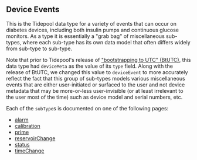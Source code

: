 ## Device Events

This is the Tidepool data type for a variety of events that can occur on diabetes devices, including both insulin pumps and continuous glucose monitors. As a type it is essentially a "grab bag" of miscellaneous sub-types, where each sub-type has its own data model that often differs widely from sub-type to sub-type.

Note that prior to Tidepool's release of ["bootstrapping to UTC" (BtUTC)](http://developer.tidepool.io/chrome-uploader/docs/BootstrappingToUTC.html 'Bootstrapping to UTC'), this data type had `deviceMeta` as the value of its `type` field. Along with the release of BtUTC, we changed this value to `deviceEvent` to more accurately reflect the fact that this group of sub-types models various miscellaneous events that are either user-initiated or surfaced to the user and not device metadata that may be more-or-less user-invisible (or at least irrelevant to the user most of the time) such as device model and serial numbers, etc.

Each of the `subType`s is documented on one of the following pages:
<!-- end intro -->

- [alarm](./alarm.md)
- [calibration](./calibration.md)
- [prime](./prime.md)
- [reservoirChange](./reservoirChange.md)
- [status](./status.md)
- [timeChange](./timeChange.md)
